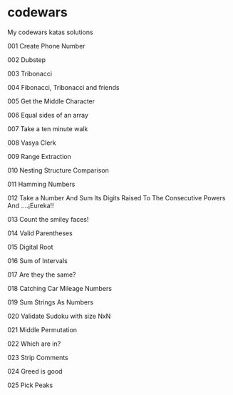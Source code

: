 # codewars
My codewars katas solutions

001 Create Phone Number

002 Dubstep

003 Tribonacci

004 Fibonacci, Tribonacci and friends

005 Get the Middle Character

006 Equal sides of an array

007 Take a ten minute walk

008 Vasya Clerk

009 Range Extraction

010 Nesting Structure Comparison

011 Hamming Numbers

012 Take a Number And Sum Its Digits Raised To The Consecutive Powers And ....¡Eureka!!

013 Count the smiley faces!

014 Valid Parentheses

015 Digital Root

016 Sum of Intervals

017 Are they the same?

018 Catching Car Mileage Numbers

019 Sum Strings As Numbers

020 Validate Sudoku with size NxN

021 Middle Permutation

022 Which are in?

023 Strip Comments

024 Greed is good

025 Pick Peaks